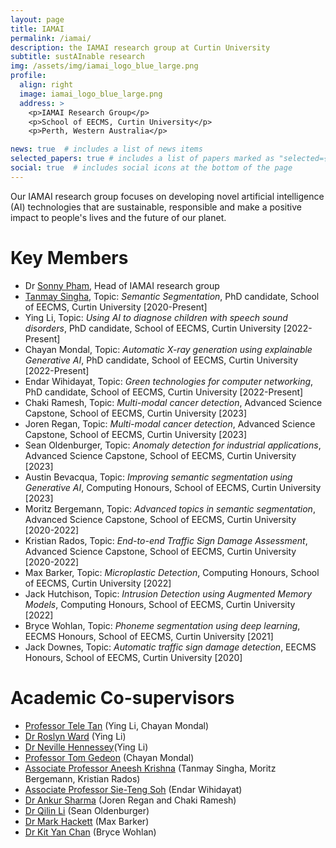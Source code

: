 ```yaml
---
layout: page
title: IAMAI
permalink: /iamai/
description: the IAMAI research group at Curtin University
subtitle: sustAInable research
img: /assets/img/iamai_logo_blue_large.png
profile:
  align: right
  image: iamai_logo_blue_large.png
  address: >
    <p>IAMAI Research Group</p>
    <p>School of EECMS, Curtin University</p>
    <p>Perth, Western Australia</p>

news: true  # includes a list of news items
selected_papers: true # includes a list of papers marked as "selected={true}"
social: true  # includes social icons at the bottom of the page
---
```


Our IAMAI research group focuses on developing novel artificial intelligence (AI) technologies that are sustainable, responsible and make a positive impact to people's lives and the future of our planet. 
# Key Members  
* Dr [Sonny Pham](https://staffportal.curtin.edu.au/staff/profile/view/sonny-pham-6383d305/), Head of IAMAI research group
* [Tanmay Singha](https://www.linkedin.com/in/tanmay-singha-b036091b/), Topic: _Semantic Segmentation_, PhD candidate, School of EECMS, Curtin University [2020-Present] 
* Ying Li, Topic: _Using AI to diagnose children with speech sound disorders_, PhD candidate, School of EECMS, Curtin University [2022-Present]
* Chayan Mondal, Topic: _Automatic X-ray generation using explainable Generative AI_, PhD candidate, School of EECMS, Curtin University [2022-Present]
* Endar Wihidayat, Topic: _Green technologies for computer networking_, PhD candidate, School of EECMS, Curtin University [2022-Present]
* Chaki Ramesh, Topic: _Multi-modal cancer detection_, Advanced Science Capstone, School of EECMS, Curtin University [2023]
* Joren Regan, Topic: _Multi-modal cancer detection_, Advanced Science Capstone, School of EECMS, Curtin University [2023]
* Sean Oldenburger, Topic: _Anomaly detection for industrial applications_, Advanced Science Capstone, School of EECMS, Curtin University [2023]
* Austin Bevacqua, Topic: _Improving semantic segmentation using Generative AI_, Computing Honours, School of EECMS, Curtin University [2023]
* Moritz Bergemann, Topic: _Advanced topics in semantic segmentation_, Advanced Science Capstone, School of EECMS, Curtin University [2020-2022]
* Kristian Rados, Topic: _End-to-end Traffic Sign Damage Assessment_, Advanced Science Capstone, School of EECMS, Curtin University [2020-2022]
* Max Barker, Topic: _Microplastic Detection_, Computing Honours, School of EECMS, Curtin University [2022]
* Jack Hutchison, Topic: _Intrusion Detection using Augmented Memory Models_, Computing Honours, School of EECMS, Curtin University [2022]
* Bryce Wohlan, Topic: _Phoneme segmentation using deep learning_, EECMS Honours, School of EECMS, Curtin University [2021]
* Jack Downes, Topic: _Automatic traffic sign damage detection_, EECMS Honours, School of EECMS, Curtin University [2020]
# Academic Co-supervisors
* [Professor Tele Tan](https://staffportal.curtin.edu.au/staff/profile/view/tele-tan-12c564f9/)  (Ying Li, Chayan Mondal)
* [Dr Roslyn Ward](https://staffportal.curtin.edu.au/staff/profile/view/roslyn-ward-d3ee58ed/) (Ying Li)
* [Dr Neville Hennessey](https://staffportal.curtin.edu.au/staff/profile/view/neville-hennessey-8d912083/)(Ying Li)
* [Professor Tom Gedeon](https://staffportal.curtin.edu.au/staff/profile/view/tom-gedeon-5e48a1fd/) (Chayan Mondal)
* [Associate Professor Aneesh Krishna](https://staffportal.curtin.edu.au/staff/profile/view/aneesh-krishna-1b4c5581/) (Tanmay Singha, Moritz Bergemann, Kristian Rados)
* [Associate Professor Sie-Teng Soh](https://staffportal.curtin.edu.au/staff/profile/view/sie-teng-soh-c5ca688f/) (Endar Wihidayat)
* [Dr Ankur Sharma](https://staffportal.curtin.edu.au/staff/profile/view/ankur-sharma-3c7ebc27/) (Joren Regan and Chaki Ramesh)
* [Dr Qilin Li](https://staffportal.curtin.edu.au/staff/profile/view/qilin-li-bf62f954/) (Sean Oldenburger)
* [Dr Mark Hackett](https://staffportal.curtin.edu.au/staff/profile/view/mark-hackett-fac17bd3/) (Max Barker)
* [Dr Kit Yan Chan](https://staffportal.curtin.edu.au/staff/profile/view/kit-yan-chan-822de9fc/) (Bryce Wohlan)
  

<!-- Write your biography here. Tell the world about yourself. Link to your favorite [subreddit](http://reddit.com). You can put a picture in, too. The code is already in, just name your picture `prof_pic.jpg` and put it in the `img/` folder.

#Put your address / P.O. box / other info right below your picture. You can also disable any these elements by editing `profile` property of the YAML header of your `_pages/about.md`. Edit `_bibliography/papers.bib` and Jekyll will render your [publications page](/al-folio/publications/) automatically.

#Link to your social media connections, too. This theme is set up to use [Font Awesome icons](http://fortawesome.github.io/Font-Awesome/) and [Academicons](https://jpswalsh.github.io/academicons/), like the ones below. Add your Facebook, Twitter, LinkedIn, Google Scholar, or just disable all of them.
-->
